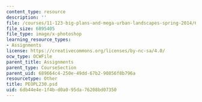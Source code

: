 ```yaml
---
content_type: resource
description: ''
file: /courses/11-123-big-plans-and-mega-urban-landscapes-spring-2014/6db44e4e1f4bd0a095da76208bd07350_PEOPL233.psd
file_size: 6895405
file_type: image/x-photoshop
learning_resource_types:
- Assignments
license: https://creativecommons.org/licenses/by-nc-sa/4.0/
ocw_type: OCWFile
parent_title: Assignments
parent_type: CourseSection
parent_uid: 689664c4-250e-49dd-67b2-90856f8b796a
resourcetype: Other
title: PEOPL230.psd
uid: 6db44e4e-1f4b-d0a0-95da-76208bd07350
---
```

